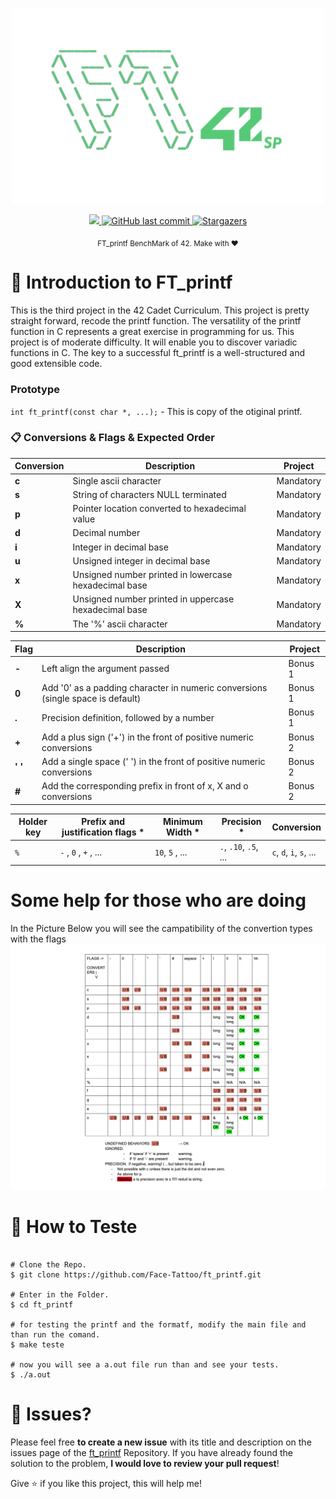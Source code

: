 <div>
<p align="center">
   <img src="./.github/faceTatoo.png" alt="Face_Tatto" width="500"/>
</p>
</div>
<p align="center">
  <a aria-label="Completed" href="https://www.42sp.org.br/">
    <img src="https://img.shields.io/badge/42.sp-printf-01ca73?logo="></img>
  </a>
  <a href="https://github.com/Face-Tattoo/ft_printf/commits/master">
    <img alt="GitHub last commit" src="https://img.shields.io/github/last-commit/luizlcezario/get_next_line?color=01ca73">
  </a> 

  <a href="https://github.com/Face-Tattoo/ft_printf/stargazers">
    <img alt="Stargazers" src="https://img.shields.io/github/stars/luizlcezario/get_next_line?color=01ca73&logo=github">
  </a>
</p>

<div align="center">
  <sub>FT_printf BenchMark of 42. Make with ❤︎
    </a>
  </sub>
</div>


# 🚀 Introduction to FT_printf

This is the third project in the 42 Cadet Curriculum. This project is pretty straight forward, recode the printf function.
The versatility of the printf function in C represents a great exercise in programming for us. This project is of moderate difficulty. It will enable you to discover variadic functions in C. The key to a successful ft_printf is a well-structured and good extensible code.


### Prototype

`int ft_printf(const char *, ...);` - This is copy of the otiginal printf.

### :clipboard: Conversions & Flags & Expected Order

| Conversion  | Description														 			| Project 		|
|-------|-----------------------------------------------------------------------------------|---------------|
| **c** | Single ascii character         													|Mandatory		|
| **s** | String of characters NULL terminated												|Mandatory		|
| **p** | Pointer location converted to hexadecimal value									|Mandatory		|
| **d** | Decimal number 																	|Mandatory		|
| **i** | Integer in decimal base                 											|Mandatory		|
| **u** | Unsigned integer in decimal base                									|Mandatory		|
| **x** | Unsigned number printed in lowercase hexadecimal base                				|Mandatory		|
| **X** | Unsigned number printed in uppercase hexadecimal base                				|Mandatory		|
| **%** | The '%' ascii character                 											|Mandatory		|

| Flag  | Description														 				| Project 		|
|-------|-----------------------------------------------------------------------------------|---------------|
| **-** | Left align the argument passed	         										|Bonus 1		|
| **0** | Add '0' as a padding character in numeric conversions (single space is default)	|Bonus 1		|
| **.** | Precision definition, followed by a number 										|Bonus 1		|
| **+** | Add a plus sign ('+') in the front of positive numeric conversions 				|Bonus 2		|
| **' '** | Add a single space (' ') in the front of positive numeric conversions 			|Bonus 2		|
| **#** | Add the corresponding prefix in front of x, X and o conversions                 	|Bonus 2		|

| Holder key  | Prefix and justification flags *| Minimum Width *| Precision *	| Conversion 	|
|-------------|---------------------------------|---------------|---------------|---------------|
|`%`		  | `-` , `0` , `+` ,  ...			| `10`, `5` , ... | `.`, `.10`, `.5`, ... | `c`, `d`, `i`, `s`, ... |  

# Some help for those who are doing

In the Picture Below you will see the campatibility of the convertion types with the flags
<img src="./.github/compatibility.png" alt="campatibility of the flags with the conversion types" width= "800"/>

# :construction_worker: How to Teste

```

# Clone the Repo.
$ git clone https://github.com/Face-Tattoo/ft_printf.git

# Enter in the Folder.
$ cd ft_printf

# for testing the printf and the formatf, modify the main file and than run the comand.
$ make teste

# now you will see a a.out file run than and see your tests.
$ ./a.out

```

# :bug: Issues?

Please feel free **to create a new issue** with its title and description on the issues page of the [ft_printf](https://github.com/Face-Tattoo/ft_printf/issues) Repository. If you have already found the solution to the problem, **I would love to review your pull request**!


Give ⭐️ if you like this project, this will help me!
